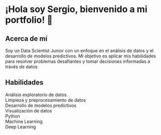 # ¡Hola soy Sergio, bienvenido a mi portfolio! 👋

## Acerca de mí
Soy un Data Scientist Junior con un enfoque en el análisis de datos y el desarrollo de modelos predictivos. Mi objetivo es aplicar mis habilidades para resolver problemas desafiantes y tomar decisiones informadas a través de datos.
## Habilidades
Análisis exploratorio de datos <br>
Limpieza y preprocesamiento de datos <br>
Desarrollo de modelos predictivos <br>
Visualización de datos <br>
Python <br>
Machine Learning <br>
Deep Learning <br>

